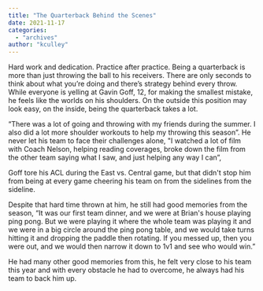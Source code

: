 ```yaml
---
title: "The Quarterback Behind the Scenes"
date: 2021-11-17
categories: 
  - "archives"
author: "kculley"
---
```


Hard work and dedication. Practice after practice. Being a quarterback is more than just throwing the ball to his receivers. There are only seconds to think about what you’re doing and there’s strategy behind every throw. While everyone is yelling at Gavin Goff, 12, for making the smallest mistake, he feels like the worlds on his shoulders. On the outside this position may look easy, on the inside, being the quarterback takes a lot.

“There was a lot of going and throwing with my friends during the summer. I also did a lot more shoulder workouts to help my throwing this season”. He never let his team to face their challenges alone, "I watched a lot of film with Coach Nelson, helping reading coverages, broke down the film from the other team saying what I saw, and just helping any way I can”,

Goff tore his ACL during the East vs. Central game, but that didn't stop him from being at every game cheering his team on from the sidelines from the sideline.

Despite that hard time thrown at him, he still had good memories from the season, “It was our first team dinner, and we were at Brian's house playing ping pong. But we were playing it where the whole team was playing it and we were in a big circle around the ping pong table, and we would take turns hitting it and dropping the paddle then rotating. If you messed up, then you were out, and we would then narrow it down to 1v1 and see who would win.”

He had many other good memories from this, he felt very close to his team this year and with every obstacle he had to overcome, he always had his team to back him up.
